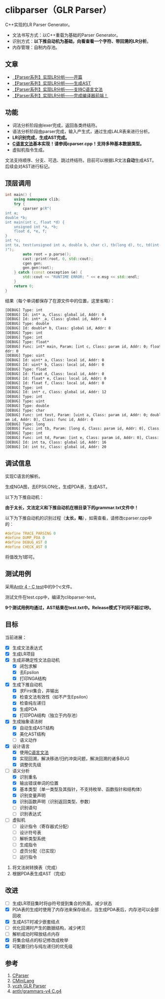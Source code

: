 # clibparser（GLR Parser）

C++实现的LR Parser Generator。

- 文法书写方式：以C++重载为基础的Parser Generator。
- 识别方式：**以下推自动机为基础，向看查看一个字符、带回溯的LR分析**。
- 内存管理：自制内存池。

## 文章

- [【Parser系列】实现LR分析——开篇](https://zhuanlan.zhihu.com/p/52478414)
- [【Parser系列】实现LR分析——生成AST](https://zhuanlan.zhihu.com/p/52528516)
- [【Parser系列】实现LR分析——支持C语言文法](https://zhuanlan.zhihu.com/p/52812144)
- [【Parser系列】实现LR分析——完成编译器前端！](https://zhuanlan.zhihu.com/p/53070412)

## 功能

- 词法分析阶段由lexer完成，返回各类终结符。
- 语法分析阶段由parser完成，输入产生式，通过生成LALR表来进行分析。
- **LR识别完成，生成AST完成。**
- **[C语言文法](https://github.com/antlr/grammars-v4/blob/master/c/C.g4)基本实现！请参阅cparser.cpp！支持多种基本数据类型。**
- 虚拟机指令生成。

文法支持顺序、分支、可选、跳过终结符。目前可以根据LR文法**自动**生成AST。后续会对AST进行标记。

## 顶层调用

```cpp
int main() {
    using namespace clib;
    try {
        cparser p(R"(
int a;
double *b;
int main(int c, float *d) {
    unsigned int *a, *b;
    float d, *e, f;
}
int *c;
int ta, test(unsigned int a, double b, char c), tb(long d), tc, td(int e);
)");
        auto root = p.parse();
        cast::print(root, 0, std::cout);
        cgen gen;
        gen.gen(root);
    } catch (const cexception &e) {
        std::cout << "RUNTIME ERROR: " << e.msg << std::endl;
    }
    return 0;
}
```

结果（每个单词都保存了在源文件中的位置，这里省略）：
```txt
[DEBUG] Type: int
[DEBUG] Id: int* a, Class: global id, Addr: 0
[DEBUG] Id: int* _a, Class: global id, Addr: 4
[DEBUG] Type: double
[DEBUG] Id: double* b, Class: global id, Addr: 8
[DEBUG] Type: int
[DEBUG] Type: int
[DEBUG] Type: float*
[DEBUG] Func: int* main, Param: [int c, Class: param id, Addr: 0; float* d, Class: param id, Addr: 0], Class: func id, A
ddr: 0
[DEBUG] Type: uint
[DEBUG] Id: uint* a, Class: local id, Addr: 0
[DEBUG] Id: uint* b, Class: local id, Addr: 0
[DEBUG] Type: float
[DEBUG] Id: float d, Class: local id, Addr: 0
[DEBUG] Id: float* e, Class: local id, Addr: 0
[DEBUG] Id: float f, Class: local id, Addr: 0
[DEBUG] Type: int
[DEBUG] Id: int* c, Class: global id, Addr: 12
[DEBUG] Type: int
[DEBUG] Type: uint
[DEBUG] Type: double
[DEBUG] Type: char
[DEBUG] Func: int test, Param: [uint a, Class: param id, Addr: 0; double b, Class: param id, Addr: 0; char c, Class: par
am id, Addr: 0], Class: func id, Addr: 0
[DEBUG] Type: long
[DEBUG] Func: int tb, Param: [long d, Class: param id, Addr: 0], Class: func id, Addr: 0
[DEBUG] Type: int
[DEBUG] Func: int td, Param: [int e, Class: param id, Addr: 0], Class: func id, Addr: 0
[DEBUG] Id: int ta, Class: global id, Addr: 16
[DEBUG] Id: int tc, Class: global id, Addr: 20
```

## 调试信息

实现C语言的解析。

生成NGA图，去EPSILON化，生成PDA表，生成AST。

以下为下推自动机：

**由于太长，文法定义和下推自动机在根目录下的grammar.txt文件中！**

以下为下推自动机的识别过程（**太长，略**），如需查看，请修改cparser.cpp中的：

```cpp
#define TRACE_PARSING 0
#define DUMP_PDA 0
#define DEBUG_AST 0
#define CHECK_AST 0
```

将值改为1即可。

## 测试用例

采用[Antlr 4 - C test](https://github.com/antlr/grammars-v4/tree/master/c/examples)中的9个c文件。

测试文件在test.cpp中，编译为clibparser-test。

**9个测试用例均通过，AST结果在test.txt中。Release模式下时间不超过1秒。**

## 目标

当前进展：

- [x] 生成文法表达式
- [x] 生成LR项目
- [x] 生成非确定性文法自动机
    - [x] 闭包求解
    - [x] 去Epsilon
    - [x] 打印NGA结构
- [x] 生成下推自动机
    - [x] 求First集合，并输出
    - [x] 检查文法有效性（如不产生Epsilon）
    - [x] 检查纯左递归
    - [x] 生成PDA
    - [x] 打印PDA结构（独立于内存池）
- [x] 生成抽象语法树
    - [x] 自动生成AST结构
    - [x] 美化AST结构
    - [ ] 语义动作
- [x] 设计语言
    - [x] 使用[C语言文法](https://github.com/antlr/grammars-v4/blob/master/c/C.g4)
    - [x] 实现回溯，解决移进/归约冲突问题，解决回溯的诸多BUG
    - [x] 调整优先级
- [ ] 语义分析
    - [x] 识别重名
    - [x] 输出错误单词的位置
    - [x] 基本类型（单一类型及其指针，不支持枚举、函数指针和结构体）
    - [x] 识别变量声明
    - [x] 识别函数声明（识别返回类型、参数）
    - [ ] 识别语句
    - [ ] 识别表达式
- [ ] 虚拟机
    - [ ] 设计指令（寄存器式分配）
    - [ ] 设计符号表
    - [ ] 解析类型系统
    - [ ] 生成指令
    - [ ] 虚页分配（已实现）
    - [ ] 运行指令

1. 将文法树转换表（完成）
2. 根据PDA表生成AST（完成）

## 改进

- [ ] 生成LR项目集时将@符号提到集合的外面，减少状态
- [x] PDA表的生成时使用了内存池来保存结点，当生成PDA表后，内存池可以全部回收
- [x] 生成AST时减少嵌套结点
- [ ] 优化回溯时产生的数据结构，减少拷贝
- [ ] 解析成功时释放结点内存
- [x] 将集合结点的标记修改成枚举
- [x] 可配置归约与纯左递归的优先级

## 参考

1. [CParser](https://github.com/bajdcc/CParser)
2. [CMiniLang](https://github.com/bajdcc/CMiniLang)
3. [vczh GLR Parser](https://github.com/vczh-libraries/Vlpp/tree/master/Source/Parsing)
4. [antlr/grammars-v4 C.g4](https://github.com/antlr/grammars-v4/blob/master/c/C.g4)